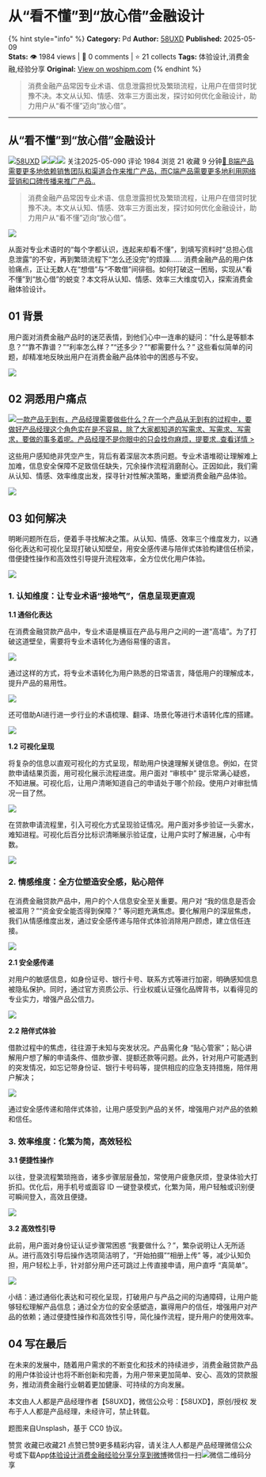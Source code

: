 # 从“看不懂”到“放心借”金融设计
{% hint style="info" %}
**Category:** Pd
**Author:** [58UXD](https://www.woshipm.com/u/237551)
**Published:** 2025-05-09  
**Stats:** 👁️ 1984 views | 💬 0 comments | ⭐ 21 collects
**Tags:** 体验设计,消费金融,经验分享
**Original:** [View on woshipm.com](https://www.woshipm.com/pd/6214638.html)
{% endhint %}
> 消费金融产品常因专业术语、信息泄露担忧及繁琐流程，让用户在借贷时犹豫不决。本文从认知、情感、效率三方面出发，探讨如何优化金融设计，助力用户从“看不懂”迈向“放心借”。

---

## 从“看不懂”到“放心借”金融设计

[![](https://image.woshipm.com/wp-files/2022/07/vFnMPbWaiv3s1inAUJ4g.jpeg!/both/72x72)](https://www.woshipm.com/u/237551)[58UXD](https://www.woshipm.com/u/237551) ![](https://static.woshipm.com/tag/1122_1@2x.png)![](https://static.woshipm.com/tag/2104_1@2x.png)![](https://static.woshipm.com/tag/2403_1@2x.png) 关注2025-05-090 评论 1984 浏览 21 收藏 9 分钟[🔗 B端产品需要更多地依赖销售团队和渠道合作来推广产品，而C端产品需要更多地利用网络营销和口碑传播来推广产品..](https://ke.qidianla.com/courses/bcpm)

> 消费金融产品常因专业术语、信息泄露担忧及繁琐流程，让用户在借贷时犹豫不决。本文从认知、情感、效率三方面出发，探讨如何优化金融设计，助力用户从“看不懂”迈向“放心借”。

![](https://image.woshipm.com/2025/04/11/072d147c-16ab-11f0-b4f1-00163e09d72f.png)

从面对专业术语时的“每个字都认识，连起来却看不懂”，到填写资料时“总担心信息泄露”的不安，再到繁琐流程下“怎么还没完”的烦躁…… 消费金融产品的用户体验痛点，正让无数人在“想借”与“不敢借”间徘徊。如何打破这一困局，实现从“看不懂”到“放心借”的蜕变？本文将从认知、情感、效率三大维度切入，探索消费金融体验设计。

## 01 背景

用户面对消费金融产品时的迷茫表情，到他们心中一连串的疑问：“什么是等额本息？”“靠不靠谱？”“利率怎么样？”“还多少？”“都需要什么？” 这些看似简单的问题，却精准地反映出用户在消费金融产品体验中的困惑与不安。

![](https://image.woshipm.com/2025/05/08/43060ace-2bc5-11f0-aed5-00163e09d72f.png)

## 02 洞悉用户痛点

[![](https://image.woshipm.com/2023/08/02/58dc678c-30e3-11ee-88e7-00163e0b5ff3.png)一款产品无到有，产品经理需要做些什么？在一个产品从无到有的过程中，要做好产品经理这个角色实在是不容易，除了大家都知道的写需求、写需求、写需求，要做的事多着呢。产品经理不是你眼中的只会找你麻烦，提要求..查看详情 >](https://ke.qidianla.com/courses/bcpm)

这些用户感知绝非凭空产生，背后有着深层次本质问题。专业术语堆砌让理解难上加难，信息安全保障不足致信任缺失，冗余操作流程消磨耐心。正因如此，我们需从认知、情感、效率维度出发，探寻针对性解决策略，重塑消费金融产品体验。

![](https://image.woshipm.com/2025/05/08/44bda872-2bc5-11f0-aed5-00163e09d72f.png)

## 03 如何解决

明晰问题所在后，便着手寻找解决之策。从认知、情感、效率三个维度发力，以通俗化表达和可视化呈现打破认知壁垒，用安全感传递与陪伴式体验构建信任桥梁，借便捷性操作和高效性引导提升流程效率，全方位优化用户体验。

![](https://image.woshipm.com/2025/05/08/464f0f32-2bc5-11f0-aed5-00163e09d72f.png)

### 1\. 认知维度：让专业术语“接地气”，信息呈现更直观

**1.1 通俗化表达**

在消费金融贷款产品中，专业术语是横亘在产品与用户之间的一道“高墙”。为了打破这道壁垒，需要将专业术语转化为通俗易懂的语言。

![](https://image.woshipm.com/2025/05/08/471c9768-2bc5-11f0-aed5-00163e09d72f.png)

通过这样的方式，将专业术语转化为用户熟悉的日常语言，降低用户的理解成本，提升产品的易用性。

![](https://image.woshipm.com/2025/05/08/481177ba-2bc5-11f0-aed5-00163e09d72f.png)

还可借助AI进行进一步行业的术语梳理、翻译、场景化等进行术语转化库的搭建。

![](https://image.woshipm.com/2025/05/08/48e8ae4c-2bc5-11f0-aed5-00163e09d72f.png)

**1.2 可视化呈现**

将复杂的信息以直观可视化的方式呈现，帮助用户快速理解关键信息。例如，在贷款申请结果页面，用可视化展示流程进度。用户面对 “审核中” 提示常满心疑惑，不知进展。可视化后，让用户清晰知道自己的申请处于哪个阶段。使用户对审批情况一目了然。

![](https://image.woshipm.com/2025/05/08/49ae88ba-2bc5-11f0-aed5-00163e09d72f.png)

在贷款申请流程里，引入可视化方式呈现验证情况。用户面对多步验证一头雾水，难知进程。可视化后百分比标识清晰展示验证度，让用户实时了解进展，心中有数。

![](https://image.woshipm.com/2025/05/08/4a8f7c12-2bc5-11f0-aed5-00163e09d72f.png)

### 2. 情感维度：全方位塑造安全感，贴心陪伴

在消费金融贷款产品中，用户的个人信息安全至关重要。用户对 “我的信息是否会被滥用？”“资金安全能否得到保障？” 等问题充满焦虑。要化解用户的深层焦虑，我们从情感维度出发，通过安全感传递与陪伴式体验消除用户顾虑，建立信任连接。

![](https://image.woshipm.com/2025/05/08/4b8aeea8-2bc5-11f0-aed5-00163e09d72f.png)

**2.1 安全感传递**

对用户的敏感信息，如身份证号、银行卡号、联系方式等进行加密，明确感知信息被隐私保护。同时，通过官方资质公示、行业权威认证强化品牌背书，以看得见的专业实力，增强产品公信力。

![](https://image.woshipm.com/2025/05/08/4c622a6c-2bc5-11f0-aed5-00163e09d72f.png)

**2.2 陪伴式体验**

借款过程中的焦虑，往往源于未知与突发状况。产品需化身 “贴心管家”；贴心讲解用户想了解的申请条件、借款步骤、提额还款等问题。此外，针对用户可能遇到的突发情况，如忘记带身份证、银行卡号码等，提供相应的应急支持措施，陪伴用户解决；

![](https://image.woshipm.com/2025/05/08/4d7eb03c-2bc5-11f0-aed5-00163e09d72f.png)

通过安全感传递和陪伴式体验，让用户感受到产品的关怀，增强用户对产品的依赖和信任。

### 3. 效率维度：化繁为简，高效轻松

**3.1 便捷性操作**

以往，登录流程繁琐拖沓，诸多步骤层层叠加，常使用户疲惫厌烦，登录体验大打折扣。优化后，用手机号或面容 ID 一键登录模式，化繁为简，用户轻触或识别便可瞬间登入，高效且便捷。

![](https://image.woshipm.com/2025/05/08/4e734962-2bc5-11f0-aed5-00163e09d72f.png)

**3.2 高效性引导**

此前，用户面对身份证认证步骤常困惑 “我要做什么？”，繁杂说明让人无所适从。进行高效引导后操作选项简洁明了，“开始拍摄”“相册上传” 等，减少认知负担，用户轻松上手，针对部分用户还可跳过上传直接申请，用户直呼 “真简单”。

![](https://image.woshipm.com/2025/05/08/4f4ca784-2bc5-11f0-aed5-00163e09d72f.png)

小结：通过通俗化表达和可视化呈现，打破用户与产品之间的沟通障碍，让用户能够轻松理解产品信息；通过全方位的安全感塑造，赢得用户的信任，增强用户对产品的依赖；通过便捷性操作和高效性引导，简化操作流程，提升用户的使用效率。

## 04 写在最后

在未来的发展中，随着用户需求的不断变化和技术的持续进步，消费金融贷款产品的用户体验设计也将不断创新和完善，为用户带来更加简单、安心、高效的贷款服务，推动消费金融行业朝着更加健康、可持续的方向发展。

本文由人人都是产品经理作者【58UXD】，微信公众号：【58UXD】，原创/授权 发布于人人都是产品经理，未经许可，禁止转载。

题图来自Unsplash，基于 CC0 协议。

赞赏 收藏已收藏21 点赞已赞9更多精彩内容，请关注人人都是产品经理微信公众号或下载App[体验设计](https://www.woshipm.com/tag/%e4%bd%93%e9%aa%8c%e8%ae%be%e8%ae%a1)[消费金融](https://www.woshipm.com/tag/%e6%b6%88%e8%b4%b9%e9%87%91%e8%9e%8d)[经验分享](https://www.woshipm.com/tag/%e7%bb%8f%e9%aa%8c%e5%88%86%e4%ba%ab)[分享到微博](https://service.weibo.com/share/share.php?appkey=2775287854&title=从“看不懂”到“放心借”金融设计&url=https://www.woshipm.com/pd/6214638.html&pic=https://image.woshipm.com/2025/04/11/072d147c-16ab-11f0-b4f1-00163e09d72f.png)微信扫一扫![微信二维码](https://api.pwmqr.com/qrcode/create/?url=https://www.woshipm.com/pd/6214638.html)分享